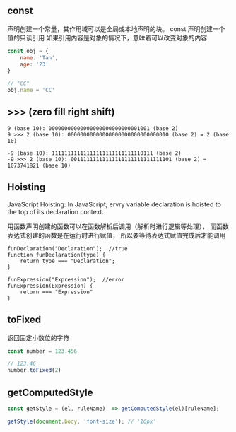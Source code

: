 ## const 
声明创建一个常量，其作用域可以是全局或本地声明的块。
const 声明创建一个值的只读引用
如果引用内容是对象的情况下，意味着可以改变对象的内容

```js
const obj = {
    name: 'Tan',
    age: '23'
}

// "CC"
obj.name = 'CC'
```

## >>> (zero fill right shift)
```
9 (base 10): 00000000000000000000000000001001 (base 2)
9 >>> 2 (base 10): 00000000000000000000000000000010 (base 2) = 2 (base 10)

-9 (base 10): 11111111111111111111111111110111 (base 2)
-9 >>> 2 (base 10): 00111111111111111111111111111101 (base 2) = 1073741821 (base 10)
```

## Hoisting
JavaScript Hoisting: In JavaScript, ervry variable declaration is hoisted to the 
top of its declaration context.

用函数声明创建的函数可以在函数解析后调用（解析时进行逻辑等处理），
而函数表达式创建的函数是在运行时进行赋值， 所以要等待表达式赋值完成后才能调用
```
funDeclaration("Declaration");  //true
function funDeclaration(type) {
    return type === "Declaration";
}

funExpression("Expression");  //error
funExpression(Expression) {
    return === "Expression"
}

```


## toFixed
返回固定小数位的字符
```js
const number = 123.456

// 123.46
number.toFixed(2)
```

## getComputedStyle
```js
const getStyle = (el, ruleName)  => getComputedStyle(el)[ruleName];

getStyle(document.body, 'font-size'); // '16px'
```
